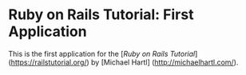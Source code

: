 # Ruby on Rails Tutorial: First Application

This is the first application for the
[*Ruby on Rails Tutorial*] (https://railstutorial.org/)
by [Michael Hartl] (http://michaelhartl.com/).
